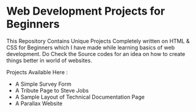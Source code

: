# Web Development Projects for Beginners
This Repository Contains Unique Projects Completely written on HTML & CSS for Beginners which I have made while learning basics of web development. Do Check the Source codes for an idea on how to create things better in world of websites.

Projects Available Here :
  - A Simple Survey Form
  - A Tribute Page to Steve Jobs
  - A Sample Layout of Technical Documentation Page
  - A Parallax Website
